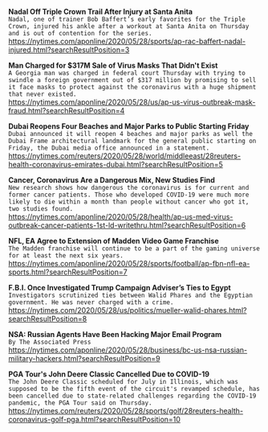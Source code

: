**Nadal Off Triple Crown Trail After Injury at Santa Anita**\
`Nadal, one of trainer Bob Baffert’s early favorites for the Triple Crown, injured his ankle after a workout at Santa Anita on Thursday and is out of contention for the series.`\
https://nytimes.com/aponline/2020/05/28/sports/ap-rac-baffert-nadal-injured.html?searchResultPosition=3

**Man Charged for $317M Sale of Virus Masks That Didn't Exist**\
`A Georgia man was charged in federal court Thursday with trying to swindle a foreign government out of $317 million by promising to sell it face masks to protect against the coronavirus with a huge shipment that never existed. `\
https://nytimes.com/aponline/2020/05/28/us/ap-us-virus-outbreak-mask-fraud.html?searchResultPosition=4

**Dubai Reopens Four Beaches and Major Parks to Public Starting Friday**\
`Dubai announced it will reopen 4 beaches and major parks as well the Dubai Frame architectural landmark for the general public starting on Friday, the Dubai media office announced in a statement.`\
https://nytimes.com/reuters/2020/05/28/world/middleeast/28reuters-health-coronavirus-emirates-dubai.html?searchResultPosition=5

**Cancer, Coronavirus Are a Dangerous Mix, New Studies Find**\
`New research shows how dangerous the coronavirus is for current and former cancer patients. Those who developed COVID-19 were much more likely to die within a month than people without cancer who got it, two studies found.`\
https://nytimes.com/aponline/2020/05/28/health/ap-us-med-virus-outbreak-cancer-patients-1st-ld-writethru.html?searchResultPosition=6

**NFL, EA Agree to Extension of Madden Video Game Franchise**\
`The Madden franchise will continue to be a part of the gaming universe for at least the next six years.`\
https://nytimes.com/aponline/2020/05/28/sports/football/ap-fbn-nfl-ea-sports.html?searchResultPosition=7

**F.B.I. Once Investigated Trump Campaign Adviser’s Ties to Egypt**\
`Investigators scrutinized ties between Walid Phares and the Egyptian government. He was never charged with a crime.`\
https://nytimes.com/2020/05/28/us/politics/mueller-walid-phares.html?searchResultPosition=8

**NSA: Russian Agents Have Been Hacking Major Email Program**\
`By The Associated Press`\
https://nytimes.com/aponline/2020/05/28/business/bc-us-nsa-russian-military-hackers.html?searchResultPosition=9

**PGA Tour's John Deere Classic Cancelled Due to COVID-19**\
`The John Deere Classic scheduled for July in Illinois, which was supposed to be the fifth event of the circuit's revamped schedule, has been cancelled due to state-related challenges regarding the COVID-19 pandemic, the PGA Tour said on Thursday. `\
https://nytimes.com/reuters/2020/05/28/sports/golf/28reuters-health-coronavirus-golf-pga.html?searchResultPosition=10

